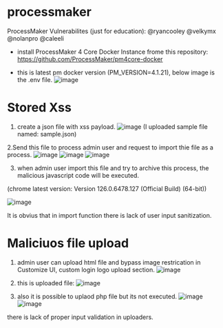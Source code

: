 # processmaker
ProcessMaker Vulnerabilites (just for education):
@ryancooley @velkymx @nolanpro @caleeli

- install ProcessMaker 4 Core Docker Instance frome this repository:
https://github.com/ProcessMaker/pm4core-docker

- this is latest pm docker version (PM_VERSION=4.1.21), below image is the .env file.
   ![image](https://github.com/php-lover-boy/processmaker/assets/111951701/6399239e-8f0b-467e-8f44-dedb21130389)
  
# Stored Xss
1. create a json file with xss payload.
   ![image](https://github.com/php-lover-boy/processmaker/assets/111951701/fc68a457-7ae6-4b5d-bcc0-8ed79b4a9871)
(I uploaded sample file named: sample.json)

2.Send this file to process admin user and request to import thie file as a process.
![image](https://github.com/php-lover-boy/processmaker/assets/111951701/42c2568d-8176-4b48-a738-b71a6e7e3d53)
![image](https://github.com/php-lover-boy/processmaker/assets/111951701/97d5524c-4227-47f9-805a-d2bc402b2465)
![image](https://github.com/php-lover-boy/processmaker/assets/111951701/ff1da235-b5f3-4af4-8f06-4ac3147997dc)

3. when admin user import this file and try to archive this process, the malicious javascript code will be executed. 

(chrome latest version: Version 126.0.6478.127 (Official Build) (64-bit))

![image](https://github.com/php-lover-boy/processmaker/assets/111951701/c62fdb6a-2303-46c9-8df8-6e07f617a9d5)

It is obvius that in import function there is lack of user input sanitization. 

# Maliciuos file upload 
1. admin user can upload html file and bypass image restrication in Customize UI, custom login logo upload section.
  ![image](https://github.com/php-lover-boy/processmaker/assets/111951701/802a0386-9977-4c9a-a508-09a761e49e6e)


2. this is uploaded file:
![image](https://github.com/php-lover-boy/processmaker/assets/111951701/078df8da-12dd-4105-a85f-ba0d00e3aa80)

3. also it is possible to uplaod php file but its not executed.
   ![image](https://github.com/php-lover-boy/processmaker/assets/111951701/9a441470-5baa-46f2-a023-14093957487d)
![image](https://github.com/php-lover-boy/processmaker/assets/111951701/a6cc1129-3d0f-477c-b22e-756f452249c0)

there is lack of proper input validation in uploaders.



